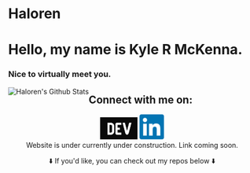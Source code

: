 # Haloren
<h1> Hello, my name is Kyle R McKenna. </h1>
<h3> Nice to virtually meet you.</h3>

<img 
    align="left"
    alt="Haloren's Github Stats"
    src="https://github-readme-stats.vercel.app/api?username=Haloren&show_icons=true&hide_border=true"
/>

<h2> Connect with me on:</h2>
<p align="center">
<a href= "https://dev.to/haloren"><img src="images/dev-community.png" width=15% height=15% /></a>
<a href= "https://www.linkedin.com/in/kyle-mckenna-98269a44/"><img src="images/LinkedIn-community.png" width=10% height=10% /></a>
<br/>
<a>Website is under currently under construction. Link coming soon. </a>
</p>




<p align="center">
⬇️ If you'd like, you can check out my repos below ⬇️  
</p>